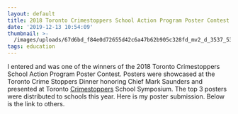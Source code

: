 ```yaml
---
layout: default
title: 2018 Toronto Crimestoppers School Action Program Poster Contest
date: '2019-12-13 10:54:09'
thumbnail: >-
  /images/uploads/67d6bd_f84e0d72655d42c6a47b62b905c328fd_mv2_d_3537_5337_s_4_2.webp
tags: education
---
```

I entered and was one of the winners of the 2018 Toronto Crimestoppers School Action Program Poster Contest. Posters were showcased at the Toronto Crime Stoppers Dinner honoring Chief Mark Saunders and presented at Toronto [Crimestoppers](https://www.222tips.com/Campaign/Info/0d2dc810-56e4-4045-8930-a99200ff2fe3) School Symposium. The top 3 posters were distributed to schools this year. Here is my poster submission. Below is the link to others.
